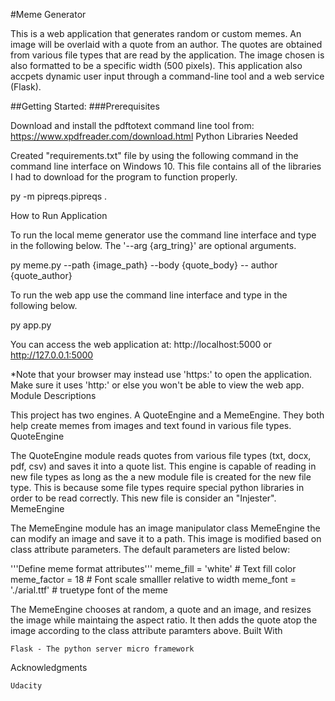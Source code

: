 #Meme Generator

This is a web application that generates random or custom memes. An image will be overlaid with a quote from an author. The quotes are obtained from various file types that are read by the application. The image chosen is also formatted to be a specific width (500 pixels). This application also accpets dynamic user input through a command-line tool and a web service (Flask).

##Getting Started:
###Prerequisites

Download and install the pdftotext command line tool from: https://www.xpdfreader.com/download.html
Python Libraries Needed

Created "requirements.txt" file by using the following command in the command line interface on Windows 10. This file contains all of the libraries I had to download for the program to function properly.

py -m  pipreqs.pipreqs .

How to Run Application

To run the local meme generator use the command line interface and type in the following below. The '--arg {arg_tring}' are optional arguments.

py meme.py --path {image_path} --body {quote_body} -- author {quote_author}

To run the web app use the command line interface and type in the following below.

py app.py

You can access the web application at: http://localhost:5000 or http://127.0.0.1:5000

*Note that your browser may instead use 'https:\' to open the application. Make sure it uses 'http:\' or else you won't be able to view the web app.
Module Descriptions

This project has two engines. A QuoteEngine and a MemeEngine. They both help create memes from images and text found in various file types.
QuoteEngine

The QuoteEngine module reads quotes from various file types (txt, docx, pdf, csv) and saves it into a quote list. This engine is capable of reading in new file types as long as the a new module file is created for the new file type. This is because some file types require special python libraries in order to be read correctly. This new file is consider an "Injester".
MemeEngine

The MemeEngine module has an image manipulator class MemeEngine the can modify an image and save it to a path. This image is modified based on class attribute parameters. The default parameters are listed below:

'''Define meme format attributes'''
    meme_fill = 'white'  # Text fill color
    meme_factor = 18  # Font scale smalller relative to width
    meme_font = './arial.ttf'  # truetype font of the meme

The MemeEngine chooses at random, a quote and an image, and resizes the image while maintaing the aspect ratio. It then adds the quote atop the image according to the class attribute paramters above.
Built With

    Flask - The python server micro framework

Acknowledgments

    Udacity
